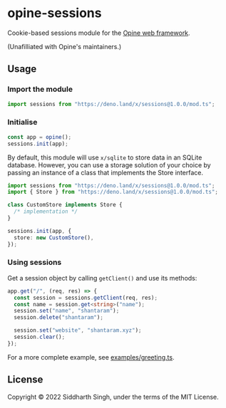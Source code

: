 # opine-sessions

Cookie-based sessions module for the
[Opine web framework](https://github.com/cmorten/opine).

(Unafilliated with Opine's maintainers.)

## Usage

### Import the module

```ts
import sessions from "https://deno.land/x/sessions@1.0.0/mod.ts";
```

### Initialise

```ts
const app = opine();
sessions.init(app);
```

By default, this module will use `x/sqlite` to store data in an SQLite database.
However, you can use a storage solution of your choice by passing an instance of
a class that implements the Store interface.

```ts
import sessions from "https://deno.land/x/sessions@1.0.0/mod.ts";
import { Store } from "https://deno.land/x/sessions@1.0.0/mod.ts";

class CustomStore implements Store {
  /* implementation */
}

sessions.init(app, {
  store: new CustomStore(),
});
```

### Using sessions

Get a session object by calling `getClient()` and use its methods:

```ts
app.get("/", (req, res) => {
  const session = sessions.getClient(req, res);
  const name = session.get<string>("name");
  session.set("name", "shantaram");
  session.delete("shantaram");

  session.set("website", "shantaram.xyz");
  session.clear();
});
```

For a more complete example, see [examples/greeting.ts](examples/greeting.ts).

## License

Copyright © 2022 Siddharth Singh, under the terms of the MIT License.
